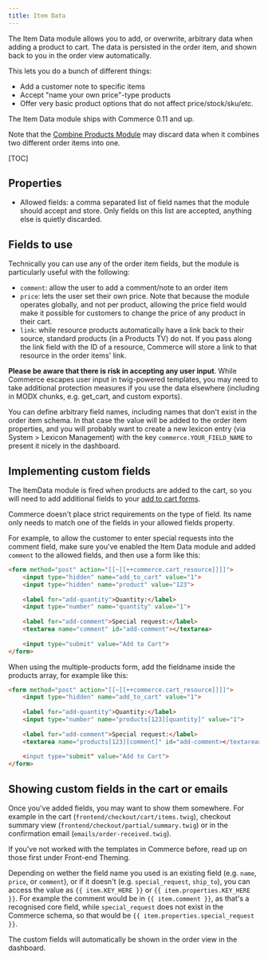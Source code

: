 ```yaml
---
title: Item Data
---
```


The Item Data module allows you to add, or overwrite, arbitrary data when adding a product to cart. The data is persisted in the order item, and shown back to you in the order view automatically.

This lets you do a bunch of different things:

- Add a customer note to specific items
- Accept "name your own price"-type products
- Offer very basic product options that do not affect price/stock/sku/etc.

The Item Data module ships with Commerce 0.11 and up. 

Note that the [Combine Products Module](CombineProducts) may discard data when it combines two different order items into one.

[TOC]

## Properties

- Allowed fields: a comma separated list of field names that the module should accept and store. Only fields on this list are accepted, anything else is quietly discarded.

## Fields to use

Technically you can use any of the order item fields, but the module is particularly useful with the following:

- `comment`: allow the user to add a comment/note to an order item
- `price`: lets the user set their own price. Note that because the module operates globally, and not per product, allowing the price field would make it possible for customers to change the price of any product in their cart.
- `link`: while resource products automatically have a link back to their source, standard products (in a Products TV) do not. If you pass along the link field with the ID of a resource, Commerce will store a link to that resource in the order items' link.

**Please be aware that there is risk in accepting any user input**. While Commerce escapes user input in twig-powered templates, you may need to take additional protection measures if you use the data elsewhere (including in MODX chunks, e.g. get_cart, and custom exports). 

You can define arbitrary field names, including names that don't exist in the order item schema. In that case the value will be added to the order item properties, and you will probably want to create a new lexicon entry (via System > Lexicon Management) with the key `commerce.YOUR_FIELD_NAME` to present it nicely in the dashboard.

## Implementing custom fields 

The ItemData module is fired when products are added to the cart, so you will need to add additional fields to your [add to cart forms](../../Product_Catalog/Add_to_Cart_Form).

Commerce doesn't place strict requirements on the type of field. Its name only needs to match one of the fields in your allowed fields property.

For example, to allow the customer to enter special requests into the comment field, make sure you've enabled the Item Data module and added `comment` to the allowed fields, and then use a form like this:

```` html
<form method="post" action="[[~[[++commerce.cart_resource]]]]">
    <input type="hidden" name="add_to_cart" value="1">
    <input type="hidden" name="product" value="123">
    
    <label for="add-quantity">Quantity:</label>
    <input type="number" name="quantity" value="1">
    
    <label for="add-comment">Special request:</label>
    <textarea name="comment" id="add-comment"></textarea>
    
    <input type="submit" value="Add to Cart">
</form>
````

When using the multiple-products form, add the fieldname inside the products array, for example like this:

```` html
<form method="post" action="[[~[[++commerce.cart_resource]]]]">
    <input type="hidden" name="add_to_cart" value="1">
    
    <label for="add-quantity">Quantity:</label>
    <input type="number" name="products[123][quantity]" value="1">
    
    <label for="add-comment">Special request:</label>
    <textarea name="products[123][comment]" id="add-comment></textarea>
    
    <input type="submit" value="Add to Cart">
</form>
````

## Showing custom fields in the cart or emails

Once you've added fields, you may want to show them somewhere. For example in the cart (`frontend/checkout/cart/items.twig`), checkout summary view (`frontend/checkout/partial/summary.twig`) or in the confirmation email (`emails/order-received.twig`). 

If you've not worked with the templates in Commerce before, read up on those first under Front-end Theming.

Depending on wether the field name you used is an existing field (e.g. `name`, `price`, or `comment`), or if it doesn't (e.g. `special_request`, `ship_to`), you can access the value as `{{ item.KEY_HERE }}` or `{{ item.properties.KEY_HERE }}`. For example the comment would be in `{{ item.comment }}`, as that's a recognised core field, while `special_request` does not exist in the Commerce schema, so that would be `{{ item.properties.special_request }}`. 

The custom fields will automatically be shown in the order view in the dashboard.

